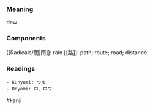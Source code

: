 ### Meaning

dew

### Components

[[Radicals/雨|雨]]: rain [[路]]: path; route; road; distance

### Readings

```
- Kunyomi: つゆ
- Onyomi: ロ、ロウ
```

#kanji